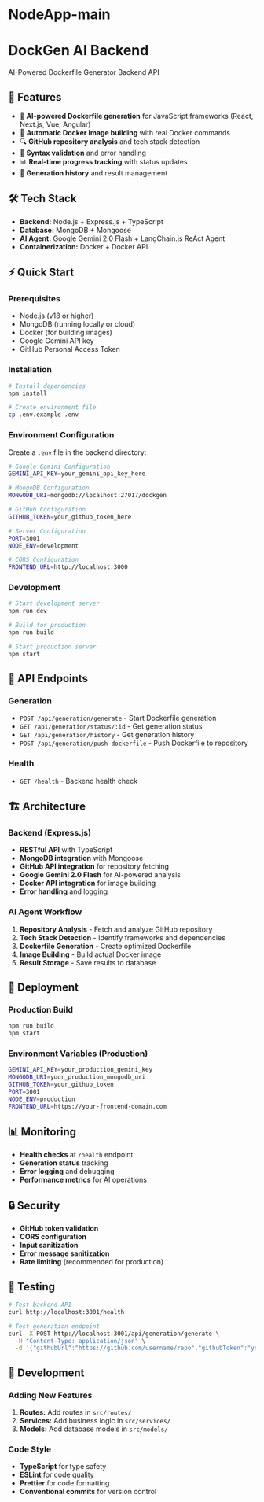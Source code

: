 # NodeApp-main
# DockGen AI Backend

AI-Powered Dockerfile Generator Backend API

## 🚀 Features

- 🤖 **AI-powered Dockerfile generation** for JavaScript frameworks (React, Next.js, Vue, Angular)
- 🐳 **Automatic Docker image building** with real Docker commands
- 🔍 **GitHub repository analysis** and tech stack detection
- 📝 **Syntax validation** and error handling
- 📊 **Real-time progress tracking** with status updates
- 💾 **Generation history** and result management

## 🛠️ Tech Stack

- **Backend:** Node.js + Express.js + TypeScript
- **Database:** MongoDB + Mongoose
- **AI Agent:** Google Gemini 2.0 Flash + LangChain.js ReAct Agent
- **Containerization:** Docker + Docker API

## ⚡ Quick Start

### Prerequisites

- Node.js (v18 or higher)
- MongoDB (running locally or cloud)
- Docker (for building images)
- Google Gemini API key
- GitHub Personal Access Token

### Installation

```bash
# Install dependencies
npm install

# Create environment file
cp .env.example .env
```

### Environment Configuration

Create a `.env` file in the backend directory:

```bash
# Google Gemini Configuration
GEMINI_API_KEY=your_gemini_api_key_here

# MongoDB Configuration
MONGODB_URI=mongodb://localhost:27017/dockgen

# GitHub Configuration
GITHUB_TOKEN=your_github_token_here

# Server Configuration
PORT=3001
NODE_ENV=development

# CORS Configuration
FRONTEND_URL=http://localhost:3000
```

### Development

```bash
# Start development server
npm run dev

# Build for production
npm run build

# Start production server
npm start
```

## 🔧 API Endpoints

### Generation
- `POST /api/generation/generate` - Start Dockerfile generation
- `GET /api/generation/status/:id` - Get generation status
- `GET /api/generation/history` - Get generation history
- `POST /api/generation/push-dockerfile` - Push Dockerfile to repository

### Health
- `GET /health` - Backend health check

## 🏗️ Architecture

### Backend (Express.js)
- **RESTful API** with TypeScript
- **MongoDB integration** with Mongoose
- **GitHub API integration** for repository fetching
- **Google Gemini 2.0 Flash** for AI-powered analysis
- **Docker API integration** for image building
- **Error handling** and logging

### AI Agent Workflow
1. **Repository Analysis** - Fetch and analyze GitHub repository
2. **Tech Stack Detection** - Identify frameworks and dependencies
3. **Dockerfile Generation** - Create optimized Dockerfile
4. **Image Building** - Build actual Docker image
5. **Result Storage** - Save results to database

## 🚀 Deployment

### Production Build
```bash
npm run build
npm start
```

### Environment Variables (Production)
```bash
GEMINI_API_KEY=your_production_gemini_key
MONGODB_URI=your_production_mongodb_uri
GITHUB_TOKEN=your_github_token
PORT=3001
NODE_ENV=production
FRONTEND_URL=https://your-frontend-domain.com
```

## 📊 Monitoring

- **Health checks** at `/health` endpoint
- **Generation status** tracking
- **Error logging** and debugging
- **Performance metrics** for AI operations

## 🔒 Security

- **GitHub token validation**
- **CORS configuration**
- **Input sanitization**
- **Error message sanitization**
- **Rate limiting** (recommended for production)

## 🧪 Testing

```bash
# Test backend API
curl http://localhost:3001/health

# Test generation endpoint
curl -X POST http://localhost:3001/api/generation/generate \
  -H "Content-Type: application/json" \
  -d '{"githubUrl":"https://github.com/username/repo","githubToken":"your_token"}'
```

## 📝 Development

### Adding New Features
1. **Routes:** Add routes in `src/routes/`
2. **Services:** Add business logic in `src/services/`
3. **Models:** Add database models in `src/models/`

### Code Style
- **TypeScript** for type safety
- **ESLint** for code quality
- **Prettier** for code formatting
- **Conventional commits** for version control
